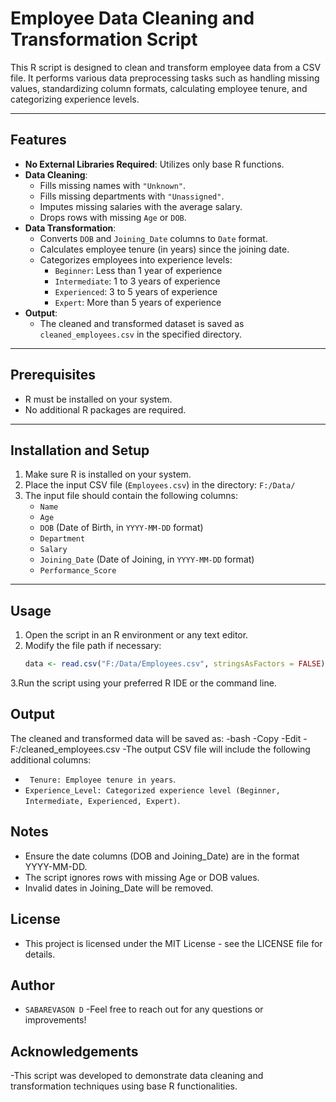# Employee Data Cleaning and Transformation Script

This R script is designed to clean and transform employee data from a CSV file. It performs various data preprocessing tasks such as handling missing values, standardizing column formats, calculating employee tenure, and categorizing experience levels.

---

## Features
- **No External Libraries Required**: Utilizes only base R functions.
- **Data Cleaning**:
  - Fills missing names with `"Unknown"`.
  - Fills missing departments with `"Unassigned"`.
  - Imputes missing salaries with the average salary.
  - Drops rows with missing `Age` or `DOB`.
- **Data Transformation**:
  - Converts `DOB` and `Joining_Date` columns to `Date` format.
  - Calculates employee tenure (in years) since the joining date.
  - Categorizes employees into experience levels:
    - `Beginner`: Less than 1 year of experience
    - `Intermediate`: 1 to 3 years of experience
    - `Experienced`: 3 to 5 years of experience
    - `Expert`: More than 5 years of experience
- **Output**:
  - The cleaned and transformed dataset is saved as `cleaned_employees.csv` in the specified directory.

---

## Prerequisites
- R must be installed on your system.
- No additional R packages are required.

---

## Installation and Setup
1. Make sure R is installed on your system.
2. Place the input CSV file (`Employees.csv`) in the directory: `F:/Data/`
3. The input file should contain the following columns:
   - `Name`
   - `Age`
   - `DOB` (Date of Birth, in `YYYY-MM-DD` format)
   - `Department`
   - `Salary`
   - `Joining_Date` (Date of Joining, in `YYYY-MM-DD` format)
   - `Performance_Score`

---

## Usage
1. Open the script in an R environment or any text editor.
2. Modify the file path if necessary:
   ```r
   data <- read.csv("F:/Data/Employees.csv", stringsAsFactors = FALSE)
3.Run the script using your preferred R IDE or the command line.
## Output
The cleaned and transformed data will be saved as:
-bash
-Copy
-Edit
-F:/cleaned_employees.csv
-The output CSV file will include the following additional columns:
- ` Tenure: Employee tenure in years`.
- `Experience_Level: Categorized experience level (Beginner, Intermediate, Experienced, Expert)`.

## Notes
- Ensure the date columns (DOB and Joining_Date) are in the format YYYY-MM-DD.
- The script ignores rows with missing Age or DOB values.
- Invalid dates in Joining_Date will be removed.
## License
- This project is licensed under the MIT License - see the LICENSE file for details.

## Author
- `SABAREVASON D`
-Feel free to reach out for any questions or improvements!
## Acknowledgements
-This script was developed to demonstrate data cleaning and transformation techniques using base R functionalities.
